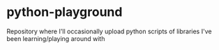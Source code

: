 # python-playground
Repository where I'll occasionally upload python scripts of libraries I've been learning/playing around with
